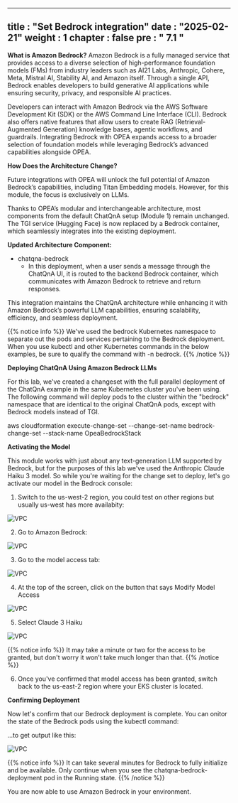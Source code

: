   ---
title : "Set Bedrock integration"
date : "2025-02-21"
weight : 1
chapter : false
pre : " <b> 7.1 </b> "
---
**What is Amazon Bedrock?**
Amazon Bedrock is a fully managed service that provides access to a diverse selection of high-performance foundation models (FMs) from industry leaders such as AI21 Labs, Anthropic, Cohere, Meta, Mistral AI, Stability AI, and Amazon itself. Through a single API, Bedrock enables developers to build generative AI applications while ensuring security, privacy, and responsible AI practices.

Developers can interact with Amazon Bedrock via the AWS Software Development Kit (SDK) or the AWS Command Line Interface (CLI). Bedrock also offers native features that allow users to create RAG (Retrieval-Augmented Generation) knowledge bases, agentic workflows, and guardrails. Integrating Bedrock with OPEA expands access to a broader selection of foundation models while leveraging Bedrock’s advanced capabilities alongside OPEA.

**How Does the Architecture Change?**

Future integrations with OPEA will unlock the full potential of Amazon Bedrock’s capabilities, including Titan Embedding models. However, for this module, the focus is exclusively on LLMs.

Thanks to OPEA’s modular and interchangeable architecture, most components from the default ChatQnA setup (Module 1) remain unchanged. The TGI service (Hugging Face) is now replaced by a Bedrock container, which seamlessly integrates into the existing deployment.

**Updated Architecture Component:**

+ chatqna-bedrock
  - In this deployment, when a user sends a message through the ChatQnA UI, it is routed to the backend Bedrock container, which communicates with Amazon Bedrock to retrieve and return responses.

This integration maintains the ChatQnA architecture while enhancing it with Amazon Bedrock’s powerful LLM capabilities, ensuring scalability, efficiency, and seamless deployment.

{{% notice info %}}
We've used the bedrock Kubernetes namespace to separate out the pods and services pertaining to the Bedrock deployment. When you use kubectl and other Kubernetes commands in the below examples, be sure to qualify the command with -n bedrock.
{{% /notice %}}

**Deploying ChatQnA Using Amazon Bedrock LLMs**

For this lab, we've created a changeset with the full parallel deployment of the ChatQnA example in the same Kubernetes cluster you've been using. The following command will deploy pods to the cluster within the "bedrock" namespace that are identical to the original ChatQnA pods, except with Bedrock models instead of TGI.

aws cloudformation execute-change-set --change-set-name bedrock-change-set --stack-name OpeaBedrockStack

**Activating the Model**

This module works with just about any text-generation LLM supported by Bedrock, but for the purposes of this lab we've used the Anthropic Claude Haiku 3 model. So while you're waiting for the change set to deploy, let's go activate our model in the Bedrock console:

1. Switch to the us-west-2 region, you could test on other regions but usually us-west has more availabity:

![VPC](10000/images/5.fwd/image116.png)

2. Go to Amazon Bedrock:

![VPC](10000/images/5.fwd/image117.png)

3. Go to the model access tab:

![VPC](10000/images/5.fwd/image118.png)

4. At the top of the screen, click on the button that says Modify Model Access

![VPC](10000/images/5.fwd/image119.png)

5. Select Claude 3 Haiku

![VPC](10000/images/5.fwd/image120.png)

{{% notice info %}}
It may take a minute or two for the access to be granted, but don't worry it won't take much longer than that.
{{% /notice %}}

6. Once you've confirmed that model access has been granted, switch back to the us-east-2 region where your EKS cluster is located.

**Confirming Deployment**

Now let's confirm that our Bedrock deployment is complete. You can onitor the state of the Bedrock pods using the kubectl command:

...to get output like this:

![VPC](10000/images/5.fwd/image121.png)

{{% notice info %}}
It can take several minutes for Bedrock to fully initialize and be available. Only continue when you see the chatqna-bedrock-deployment pod in the Running state.
{{% /notice %}}

You are now able to use Amazon Bedrock in your environment.